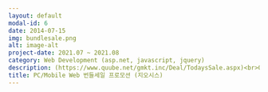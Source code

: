 ```yaml
---
layout: default
modal-id: 6
date: 2014-07-15
img: bundlesale.png
alt: image-alt
project-date: 2021.07 ~ 2021.08
category: Web Development (asp.net, javascript, jquery)
description: (https://www.quube.net/gmkt.inc/Deal/TodaysSale.aspx)<br>QSM(Qoo10 Seller Management)판매자 신청 관리 페이지에 번들세일 프로모션 신청 관련(할인정보, 신청금액, 신청일자, 프로모션 타입 등) 체크하여 페이지 개발(우선순위 3,4로 저장)<br>- 관리자가 등록할 수있는 백엔드 어드민 페이지도 신규 개발(우선순위 1,2로 저장)<br>- 번들세일 상품 등록/수정/삭제 등의 기능 웹 서비스 개발<br>- 번들세일 전용 잡스케줄러 생성<br>- 프론트에 노출 시 우선순위 순으로 랜덤처리하여 노출<br>- 페이지 캐싱, 메서드 캐싱 처리<br>- 상품 더보기 클릭 시 ajax 처리하여 append 개발
title: PC/Mobile Web 번들세일 프로모션 (지오시스)
---
```

